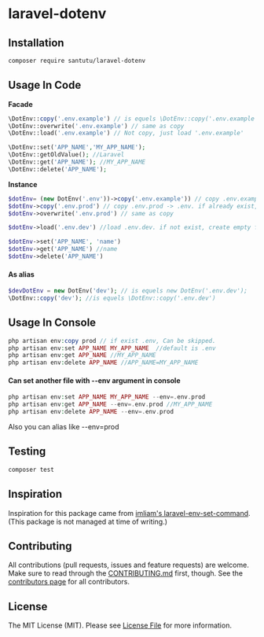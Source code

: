 # laravel-dotenv

## Installation

```bash
composer require santutu/laravel-dotenv
```

## Usage In Code


__Facade__
```php
\DotEnv::copy('.env.example') // is equels \DotEnv::copy('.env.example','.env');
\DotEnv::overwrite('.env.example') // same as copy
\DotEnv::load('.env.example') // Not copy, just load '.env.example'

\DotEnv::set('APP_NAME','MY_APP_NAME');
\DotEnv::getOldValue(); //Laravel
\DotEnv::get('APP_NAME'); //MY_APP_NAME
\DotEnv::delete('APP_NAME');
```

__Instance__

```php
$dotEnv= (new DotEnv('.env'))->copy('.env.example')) // copy .env.example->.env. if already exist, backup to .env.temp
$dotEnv->copy('.env.prod') // copy .env.prod -> .env. if already exist, backup to .env.temp
$dotEnv->overwrite('.env.prod') // same as copy

$dotEnv->load('.env.dev') //load .env.dev. if not exist, create empty file.

$dotEnv->set('APP_NAME', 'name')
$dotEnv->get('APP_NAME') //name
$dotEnv->delete('APP_NAME')

````

#### As alias
```php
$devDotEnv = new DotEnv('dev'); // is equels new DotEnv('.env.dev'); 
\DotEnv::copy('dev'); //is equels \DotEnv::copy('.env.dev') 
```


## Usage In Console

```php
php artisan env:copy prod // if exist .env, Can be skipped.
php artisan env:set APP_NAME MY_APP_NAME  //default is .env
php artisan env:get APP_NAME //MY_APP_NAME 
php artisan env:delete APP_NAME //APP_NAME=MY_APP_NAME
```

#### Can set another file with --env argument in console 

```php
php artisan env:set APP_NAME MY_APP_NAME --env=.env.prod
php artisan env:get APP_NAME --env=.env.prod //MY_APP_NAME 
php artisan env:delete APP_NAME --env=.env.prod
```

Also you can alias like --env=prod 

## Testing

``` bash
composer test
```

## Inspiration
Inspiration for this package came from [imliam's laravel-env-set-command](https://github.com/imliam/laravel-env-set-command).
(This package is not managed at time of writing.)

## Contributing
All contributions (pull requests, issues and feature requests) are
welcome. Make sure to read through the [CONTRIBUTING.md](CONTRIBUTING.md) first,
though. See the [contributors page](../../graphs/contributors) for all contributors.


## License

The MIT License (MIT). Please see [License File](LICENSE.md) for more information.